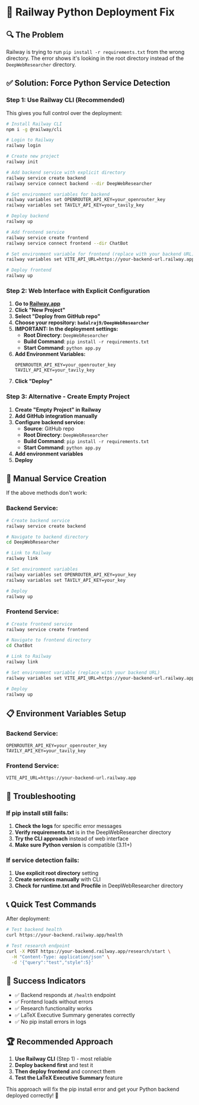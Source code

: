 # 🐍 Railway Python Deployment Fix

## 🔍 **The Problem**
Railway is trying to run `pip install -r requirements.txt` from the wrong directory. The error shows it's looking in the root directory instead of the `DeepWebResearcher` directory.

## ✅ **Solution: Force Python Service Detection**

### **Step 1: Use Railway CLI (Recommended)**

This gives you full control over the deployment:

```bash
# Install Railway CLI
npm i -g @railway/cli

# Login to Railway
railway login

# Create new project
railway init

# Add backend service with explicit directory
railway service create backend
railway service connect backend --dir DeepWebResearcher

# Set environment variables for backend
railway variables set OPENROUTER_API_KEY=your_openrouter_key
railway variables set TAVILY_API_KEY=your_tavily_key

# Deploy backend
railway up

# Add frontend service
railway service create frontend
railway service connect frontend --dir ChatBot

# Set environment variable for frontend (replace with your backend URL)
railway variables set VITE_API_URL=https://your-backend-url.railway.app

# Deploy frontend
railway up
```

### **Step 2: Web Interface with Explicit Configuration**

1. **Go to [Railway.app](https://railway.app)**
2. **Click "New Project"**
3. **Select "Deploy from GitHub repo"**
4. **Choose your repository: `badalraj9/DeepWebResearcher`**
5. **IMPORTANT: In the deployment settings:**
   - **Root Directory**: `DeepWebResearcher`
   - **Build Command**: `pip install -r requirements.txt`
   - **Start Command**: `python app.py`
6. **Add Environment Variables:**
   ```
   OPENROUTER_API_KEY=your_openrouter_key
   TAVILY_API_KEY=your_tavily_key
   ```
7. **Click "Deploy"**

### **Step 3: Alternative - Create Empty Project**

1. **Create "Empty Project" in Railway**
2. **Add GitHub integration manually**
3. **Configure backend service:**
   - **Source**: GitHub repo
   - **Root Directory**: `DeepWebResearcher`
   - **Build Command**: `pip install -r requirements.txt`
   - **Start Command**: `python app.py`
4. **Add environment variables**
5. **Deploy**

## 🔧 **Manual Service Creation**

If the above methods don't work:

### **Backend Service:**
```bash
# Create backend service
railway service create backend

# Navigate to backend directory
cd DeepWebResearcher

# Link to Railway
railway link

# Set environment variables
railway variables set OPENROUTER_API_KEY=your_key
railway variables set TAVILY_API_KEY=your_key

# Deploy
railway up
```

### **Frontend Service:**
```bash
# Create frontend service
railway service create frontend

# Navigate to frontend directory
cd ChatBot

# Link to Railway
railway link

# Set environment variable (replace with your backend URL)
railway variables set VITE_API_URL=https://your-backend-url.railway.app

# Deploy
railway up
```

## 📋 **Environment Variables Setup**

### **Backend Service:**
```
OPENROUTER_API_KEY=your_openrouter_key
TAVILY_API_KEY=your_tavily_key
```

### **Frontend Service:**
```
VITE_API_URL=https://your-backend-url.railway.app
```

## 🚨 **Troubleshooting**

### **If pip install still fails:**
1. **Check the logs** for specific error messages
2. **Verify requirements.txt** is in the DeepWebResearcher directory
3. **Try the CLI approach** instead of web interface
4. **Make sure Python version** is compatible (3.11+)

### **If service detection fails:**
1. **Use explicit root directory** setting
2. **Create services manually** with CLI
3. **Check for runtime.txt and Procfile** in DeepWebResearcher directory

## 📞 **Quick Test Commands**

After deployment:

```bash
# Test backend health
curl https://your-backend.railway.app/health

# Test research endpoint
curl -X POST https://your-backend.railway.app/research/start \
  -H "Content-Type: application/json" \
  -d '{"query":"test","style":5}'
```

## 🎉 **Success Indicators**

- ✅ Backend responds at `/health` endpoint
- ✅ Frontend loads without errors
- ✅ Research functionality works
- ✅ LaTeX Executive Summary generates correctly
- ✅ No pip install errors in logs

## 🏆 **Recommended Approach**

1. **Use Railway CLI** (Step 1) - most reliable
2. **Deploy backend first** and test it
3. **Then deploy frontend** and connect them
4. **Test the LaTeX Executive Summary** feature

This approach will fix the pip install error and get your Python backend deployed correctly! 🐍 